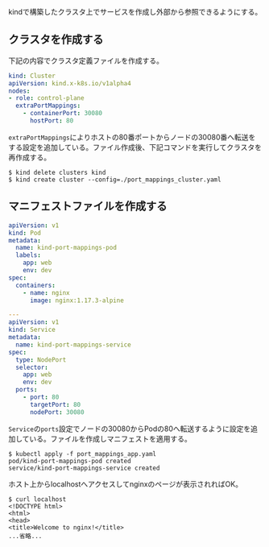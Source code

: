 kindで構築したクラスタ上でサービスを作成し外部から参照できるようにする。

## クラスタを作成する

下記の内容でクラスタ定義ファイルを作成する。

```yaml
kind: Cluster
apiVersion: kind.x-k8s.io/v1alpha4
nodes:
- role: control-plane
  extraPortMappings:
    - containerPort: 30080
      hostPort: 80
```

`extraPortMappings`によりホストの80番ポートからノードの30080番へ転送をする設定を追加している。ファイル作成後、下記コマンドを実行してクラスタを再作成する。

```
$ kind delete clusters kind
$ kind create cluster --config=./port_mappings_cluster.yaml
```

## マニフェストファイルを作成する

```yaml
apiVersion: v1
kind: Pod
metadata:
  name: kind-port-mappings-pod
  labels:
    app: web
    env: dev
spec:
  containers:
    - name: nginx
      image: nginx:1.17.3-alpine

---
apiVersion: v1
kind: Service
metadata:
  name: kind-port-mappings-service
spec:
  type: NodePort
  selector:
    app: web
    env: dev
  ports:
    - port: 80
      targetPort: 80
      nodePort: 30080
```

`Service`の`ports`設定でノードの30080からPodの80へ転送するように設定を追加している。ファイルを作成しマニフェストを適用する。

```
$ kubectl apply -f port_mappings_app.yaml
pod/kind-port-mappings-pod created
service/kind-port-mappings-service created
```

ホスト上からlocalhostへアクセスしてnginxのページが表示されればOK。

```
$ curl localhost
<!DOCTYPE html>
<html>
<head>
<title>Welcome to nginx!</title>
...省略...
```

